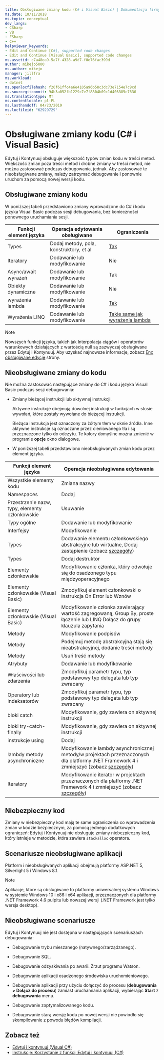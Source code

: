 ```yaml
---
title: Obsługiwane zmiany kodu (C# i Visual Basic) | Dokumentacja firmy Microsoft
ms.date: 10/11/2018
ms.topic: conceptual
dev_langs:
- CSharp
- VB
- FSharp
- C++
helpviewer_keywords:
- Edit and Continue [C#], supported code changes
- Edit and Continue [Visual Basic], supported code changes
ms.assetid: c7a48ea9-5a7f-4328-a9d7-f0e76fac399d
author: mikejo5000
ms.author: mikejo
manager: jillfra
ms.workload:
- dotnet
ms.openlocfilehash: f20f61ffc4a6e4105a96b58c3dc73e7154e7c9cd
ms.sourcegitcommit: 94b3a052fb1229c7e7f8804b09c1d403385c7630
ms.translationtype: MT
ms.contentlocale: pl-PL
ms.lasthandoff: 04/23/2019
ms.locfileid: "62929729"
---
```

# <a name="supported-code-changes-c-and-visual-basic"></a>Obsługiwane zmiany kodu (C# i Visual Basic)
Edytuj i Kontynuuj obsługuje większość typów zmian kodu w treści metod. Większość zmian poza treści metod i drobne zmiany w treści metod, nie można zastosować podczas debugowania, jednak. Aby zastosować te nieobsługiwane zmiany, należy zatrzymać debugowanie i ponownie uruchom za pomocą nowej wersji kodu.

## <a name="supported-changes-to-code"></a>Obsługiwane zmiany kodu

W poniższej tabeli przedstawiono zmiany wprowadzone do C# i kodu języka Visual Basic podczas sesji debugowania, bez konieczności ponownego uruchamiania sesji.

|Funkcji element języka|Operacja edytowania obsługiwane|Ograniczenia|
|-|-|-|
|Types|Dodaj metody, pola, konstruktory, et al|[Tak](https://github.com/dotnet/roslyn/wiki/EnC-Supported-Edits)|
|Iteratory|Dodawanie lub modyfikowanie|Nie|
|Async/await wyrażeń|Dodawanie lub modyfikowanie|[Tak](https://github.com/dotnet/roslyn/wiki/EnC-Supported-Edits)|
|Obiekty dynamiczne|Dodawanie lub modyfikowanie|Nie|
|wyrażenia lambda|Dodawanie lub modyfikowanie|[Tak](https://github.com/dotnet/roslyn/wiki/EnC-Supported-Edits)|
|Wyrażenia LINQ|Dodawanie lub modyfikowanie|[Takie same jak wyrażenia lambda](https://github.com/dotnet/roslyn/wiki/EnC-Supported-Edits)|

> [!NOTE]
> Nowszych funkcji języka, takich jak Interpolacja ciągów i operatorów warunkowych działających z wartością null są zazwyczaj obsługiwane przez Edytuj i Kontynuuj. Aby uzyskać najnowsze informacje, zobacz [Enc obsługiwane edycje](https://github.com/dotnet/roslyn/wiki/EnC-Supported-Edits) strony.

## <a name="unsupported-changes-to-code"></a>Nieobsługiwane zmiany do kodu
 Nie można zastosować następujące zmiany do C# i kodu języka Visual Basic podczas sesji debugowania:

- Zmiany bieżącej instrukcji lub aktywnej instrukcji.

     Aktywne instrukcje obejmują dowolnej instrukcji w funkcjach w stosie wywołań, które zostały wywołane do bieżącej instrukcji.

     Bieżąca instrukcja jest oznaczony za żółtym tłem w oknie źródła. Inne aktywne instrukcje są oznaczane przez cieniowanego tła i są przeznaczone tylko do odczytu. Te kolory domyślne można zmienić w programie **opcje** okno dialogowe.

- W poniższej tabeli przedstawiono nieobsługiwanych zmian kodu przez element języka.

|Funkcji element języka|Operacja nieobsługiwana edytowania|
|-|-|
|Wszystkie elementy kodu|Zmiana nazwy|
|Namespaces|Dodaj|
|Przestrzenie nazw, typy, elementy członkowskie|Usuwanie|
|Typy ogólne|Dodawanie lub modyfikowanie|
|Interfejsy|Modyfikowanie|
|Types|Dodawanie elementu członkowskiego abstrakcyjne lub wirtualne, Dodaj zastąpienie (zobacz [szczegóły](https://github.com/dotnet/roslyn/wiki/EnC-Supported-Edits))|
|Types|Dodaj destruktor|
|Elementy członkowskie|Modyfikowanie członka, który odwołuje się do osadzonego typu międzyoperacyjnego|
|Elementy członkowskie (Visual Basic)|Zmodyfikuj element członkowski o instrukcja On Error lub Wznów|
|Elementy członkowskie (Visual Basic)|Modyfikowanie członka zawierający wartość zagregowaną, Group By, proste łączenie lub LINQ Dołącz do grupy klauzula zapytania|
|Metody|Modyfikowanie podpisów|
|Metody|Podejmuj metodę abstrakcyjną stają się nieabstrakcyjnej, dodanie treści metody|
|Metody|Usuń treść metody|
|Atrybuty|Dodawanie lub modyfikowanie|
|Właściwości lub zdarzenia|Zmodyfikuj parametr typu, typ podstawowy typ delegata lub typ zwracany |
|Operatory lub indeksatorów|Zmodyfikuj parametr typu, typ podstawowy typ delegata lub typ zwracany |
|bloki catch|Modyfikowanie, gdy zawiera on aktywnej instrukcji|
|bloki try-catch-finally|Modyfikowanie, gdy zawiera on aktywnej instrukcji|
|instrukcje using|Dodaj|
|lambdy metody asynchroniczne|Modyfikowanie lambdy asynchronicznej metody/w projektach przeznaczonych dla platformy .NET Framework 4 i zmniejszyć (zobacz [szczegóły](https://github.com/dotnet/roslyn/wiki/EnC-Supported-Edits))|
|Iteratory|Modyfikowanie iterator w projektach przeznaczonych dla platformy .NET Framework 4 i zmniejszyć (zobacz [szczegóły](https://github.com/dotnet/roslyn/wiki/EnC-Supported-Edits))|

## <a name="unsafe-code"></a>Niebezpieczny kod
 Zmiany w niebezpieczny kod mają te same ograniczenia co wprowadzenia zmian w kodzie bezpiecznym, za pomocą jednego dodatkowych ograniczeń: Edytuj i Kontynuuj nie obsługuje zmiany niebezpieczny kod, który istnieje w metodzie, która zawiera `stackalloc` operatora.

## <a name="unsupported-app-scenarios"></a>Scenariusze nieobsługiwane aplikacji

Platform i nieobsługiwanych aplikacji obejmują platformy ASP.NET 5, Silverlight 5 i Windows 8.1.

> [!NOTE]
> Aplikacje, które są obsługiwane to platformy uniwersalnej systemu Windows w systemie Windows 10 i x86 i x64 aplikacji, przeznaczonych dla platformy .NET Framework 4.6 pulpitu lub nowszej wersji (.NET Framework jest tylko wersja desktop).

## <a name="unsupported-scenarios"></a>Nieobsługiwane scenariusze
 Edytuj i Kontynuuj nie jest dostępna w następujących scenariuszach debugowania:

- Debugowanie trybu mieszanego (natywnego/zarządzanego).

- Debugowanie SQL.

- Debugowanie odzyskiwania po awarii. Zrzut programu Watson.

- Debugowanie aplikacji osadzonego środowiska uruchomieniowego.

- Debugowanie aplikacji przy użyciu dołączyć do procesu (**debugowania > Dołącz do procesu**) zamiast uruchamiania aplikacji, wybierając **Start** z **debugowania** menu.

- Debugowanie zoptymalizowanego kodu.

- Debugowanie starą wersję kodu po nowej wersji nie powiodło się skompilowanie z powodu błędów kompilacji.

## <a name="see-also"></a>Zobacz też
- [Edytuj i kontynuuj (Visual C#)](../debugger/edit-and-continue-visual-csharp.md)
- [Instrukcje: Korzystanie z funkcji Edytuj i kontynuuj (C#)](../debugger/how-to-use-edit-and-continue-csharp.md)
